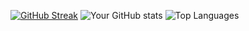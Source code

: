 


[![GitHub Streak](http://github-readme-streak-stats.herokuapp.com?user=codemedic213515&count-private=true&theme=dark&background=000000)](https://git.io/streak-stats)
![Your GitHub stats](https://github-readme-stats.vercel.app/api?username=codemedic213515&count-private=true&show_icons=true&theme=dark)
![Top Languages](https://github-readme-stats.vercel.app/api/top-langs/?username=codemedic213515&count-private=true&layout=compact&theme=dark)
